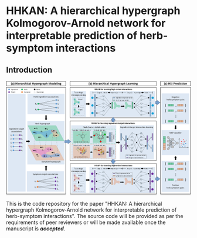 # HHKAN: A hierarchical hypergraph Kolmogorov-Arnold network for interpretable prediction of herb-symptom interactions
## Introduction
![image](https://github.com/Xudong-Liang/HHGKAN/blob/main/fig1.png)

This is the code repository for the paper "HHKAN: A hierarchical hypergraph Kolmogorov-Arnold network for interpretable prediction of herb-symptom interactions". The source code will be provided as per the requirements of peer reviewers or will be made available once the manuscript is **_accepted_**.
